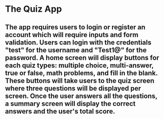 # The Quiz App

## The app requires users to login or register an account which will require inputs and form validation. Users can login with the credentials "test" for the username and "Test1@" for the password. A home screen will display buttons for each quiz types: multiple choice, multi-answer, true or false, math problems, and fill in the blank. These buttons will take users to the quiz screen where three questions will be displayed per screen. Once the user answers all the questions, a summary screen will display the correct answers and the user's total score. 
